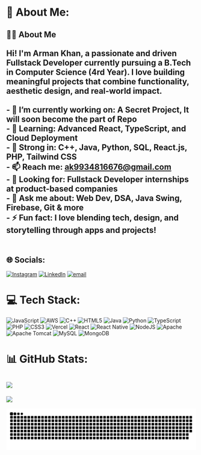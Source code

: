 # 💫 About Me:
## 👨‍💻 About Me<br><br>Hi! I'm **Arman Khan**, a passionate and driven Fullstack Developer currently pursuing a **B.Tech in Computer Science (4rd Year)**. I love building meaningful projects that combine **functionality**, **aesthetic design**, and **real-world impact**.<br><br>- 🔭 I’m currently working on: **A Secret Project, It will soon become the part of Repo**<br>- 🌱 Learning: **Advanced React, TypeScript, and Cloud Deployment**<br>- 🧠 Strong in: **C++, Java, Python, SQL, React.js, PHP, Tailwind CSS**<br>- 📫 Reach me: [ak9934816676@gmail.com](mailto:ak9934816676@gmail.com)<br>- 💼 Looking for: **Fullstack Developer internships at product-based companies**<br>- 💬 Ask me about: Web Dev, DSA, Java Swing, Firebase, Git & more<br>- ⚡ Fun fact: I love blending **tech, design, and storytelling** through apps and projects!<br><br>

## 🌐 Socials:
[![Instagram](https://img.shields.io/badge/Instagram-%23E4405F.svg?logo=Instagram&logoColor=white)](https://www.instagram.com/itz.arman_/) [![LinkedIn](https://img.shields.io/badge/LinkedIn-%230077B5.svg?logo=linkedin&logoColor=white)](https://www.linkedin.com/in/arman-khan-96858b24b/) [![email](https://img.shields.io/badge/Email-D14836?logo=gmail&logoColor=white)](mailto:ak9934816676@gmail.com) 

# 💻 Tech Stack:
![JavaScript](https://img.shields.io/badge/javascript-%23323330.svg?style=for-the-badge&logo=javascript&logoColor=%23F7DF1E) ![AWS](https://img.shields.io/badge/AWS-%23FF9900.svg?style=for-the-badge&logo=amazon-aws&logoColor=white) ![C++](https://img.shields.io/badge/c++-%2300599C.svg?style=for-the-badge&logo=c%2B%2B&logoColor=white) ![HTML5](https://img.shields.io/badge/html5-%23E34F26.svg?style=for-the-badge&logo=html5&logoColor=white) ![Java](https://img.shields.io/badge/java-%23ED8B00.svg?style=for-the-badge&logo=openjdk&logoColor=white) ![Python](https://img.shields.io/badge/python-3670A0?style=for-the-badge&logo=python&logoColor=ffdd54) ![TypeScript](https://img.shields.io/badge/typescript-%23007ACC.svg?style=for-the-badge&logo=typescript&logoColor=white) ![PHP](https://img.shields.io/badge/php-%23777BB4.svg?style=for-the-badge&logo=php&logoColor=white) ![CSS3](https://img.shields.io/badge/css3-%231572B6.svg?style=for-the-badge&logo=css3&logoColor=white) ![Vercel](https://img.shields.io/badge/vercel-%23000000.svg?style=for-the-badge&logo=vercel&logoColor=white) ![React](https://img.shields.io/badge/react-%2320232a.svg?style=for-the-badge&logo=react&logoColor=%2361DAFB) ![React Native](https://img.shields.io/badge/react_native-%2320232a.svg?style=for-the-badge&logo=react&logoColor=%2361DAFB) ![NodeJS](https://img.shields.io/badge/node.js-6DA55F?style=for-the-badge&logo=node.js&logoColor=white) ![Apache](https://img.shields.io/badge/apache-%23D42029.svg?style=for-the-badge&logo=apache&logoColor=white) ![Apache Tomcat](https://img.shields.io/badge/apache%20tomcat-%23F8DC75.svg?style=for-the-badge&logo=apache-tomcat&logoColor=black) ![MySQL](https://img.shields.io/badge/mysql-4479A1.svg?style=for-the-badge&logo=mysql&logoColor=white) ![MongoDB](https://img.shields.io/badge/MongoDB-%234ea94b.svg?style=for-the-badge&logo=mongodb&logoColor=white)

# 📊 GitHub Stats:

![](https://github-readme-stats.vercel.app/api/top-langs/?username=TheArk-OG&theme=dark&hide_border=false&include_all_commits=true&count_private=false&layout=compact)
---
[![](https://visitcount.itsvg.in/api?id=TheArk-OG&icon=0&color=0)](https://visitcount.itsvg.in)

<picture>
  <source media="(prefers-color-scheme: dark)" srcset="https://raw.githubusercontent.com/TheArk-OG/TheArk-OG/output/github-snake-dark.svg" />
  <source media="(prefers-color-scheme: dark)" srcset="https://raw.githubusercontent.com/TheArk-OG/TheArk-OG/output/github-snake.svg" />
  <img alt="github-snake" src="https://raw.githubusercontent.com/TheArk-OG/TheArk-OG/output/github-snake.svg" />
</picture>
